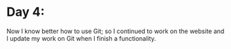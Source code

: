 # Day 4:
Now I know better how to use Git; so I continued to work on the website and I update my work on Git when I finish a functionality.
